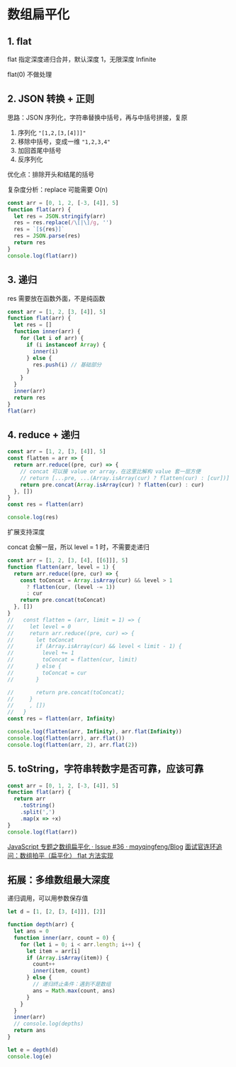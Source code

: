 # 数组扁平化

## 1. flat

flat 指定深度递归合并，默认深度 1，无限深度 Infinite

flat(0) 不做处理

## 2. JSON 转换 + 正则

思路：JSON 序列化，字符串替换中括号，再与中括号拼接，复原
1. 序列化 `"[1,2,[3,[4]]]"`
2. 移除中括号，变成一维 `"1,2,3,4"`
3. 加回首尾中括号
4. 反序列化

优化点：排除开头和结尾的括号

复杂度分析：replace 可能需要 O(n)

```js
const arr = [0, 1, 2, [-3, [4]], 5]
function flat(arr) {
  let res = JSON.stringify(arr)
  res = res.replace(/\[|\]/g, '')
  res = `[${res}]`
  res = JSON.parse(res)
  return res
}
console.log(flat(arr))
```

## 3. 递归

res 需要放在函数外面，不是纯函数

```js
const arr = [1, 2, [3, [4]], 5]
function flat(arr) {
  let res = []
  function inner(arr) {
    for (let i of arr) {
      if (i instanceof Array) {
        inner(i)
      } else {
        res.push(i) // 基础部分
      }
    }
  }
  inner(arr)
  return res
}
flat(arr)
```

## 4. reduce + 递归

```js
const arr = [1, 2, [3, [4]], 5]
const flatten = arr => {
  return arr.reduce((pre, cur) => {
    // concat 可以接 value or array，在这里比解构 value 套一层方便
    // return [...pre, ...(Array.isArray(cur) ? flatten(cur) : [cur])]
    return pre.concat(Array.isArray(cur) ? flatten(cur) : cur)
  }, [])
}
const res = flatten(arr)

console.log(res)
```

扩展支持深度

concat 会解一层，所以 level = 1 时，不需要走递归
```js
const arr = [1, 2, [3, [4], [[6]]], 5]
function flatten(arr, level = 1) {
  return arr.reduce((pre, cur) => {
    const toConcat = Array.isArray(cur) && level > 1 
      ? flatten(cur, (level -= 1)) 
      : cur
    return pre.concat(toConcat)
  }, [])
}
//   const flatten = (arr, limit = 1) => {
//     let level = 0
//     return arr.reduce((pre, cur) => {
//       let toConcat
//       if (Array.isArray(cur) && level < limit - 1) {
//         level += 1
//         toConcat = flatten(cur, limit)
//       } else {
//         toConcat = cur
//       }

//       return pre.concat(toConcat);
//     }
//     , [])
//   }
const res = flatten(arr, Infinity)

console.log(flatten(arr, Infinity), arr.flat(Infinity))
console.log(flatten(arr), arr.flat())
console.log(flatten(arr, 2), arr.flat(2))
```

## 5. toString，字符串转数字是否可靠，应该可靠

```js
const arr = [0, 1, 2, [-3, [4]], 5]
function flat(arr) {
  return arr
    .toString()
    .split(',')
    .map(x => +x)
}
console.log(flat(arr))
```

[JavaScript 专题之数组扁平化 · Issue #36 · mqyqingfeng/Blog](https://github.com/mqyqingfeng/Blog/issues/36)
[面试官连环追问：数组拍平（扁平化） flat 方法实现](https://juejin.cn/post/6844904025993773063#heading-10)


## 拓展：多维数组最大深度

递归调用，可以用参数保存值

```js
let d = [1, [2, [3, [4]]], [2]]

function depth(arr) {
  let ans = 0
  function inner(arr, count = 0) {
    for (let i = 0; i < arr.length; i++) {
      let item = arr[i]
      if (Array.isArray(item)) {
        count++
        inner(item, count)
      } else {
        // 递归终止条件：遇到不是数组
        ans = Math.max(count, ans)
      }
    }  
  }
  inner(arr)
  // console.log(depths)
  return ans
}

let e = depth(d)
console.log(e)
```
